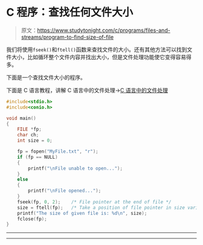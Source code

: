 # C 程序：查找任何文件大小

> 原文：<https://www.studytonight.com/c/programs/files-and-streams/program-to-find-size-of-file>

我们将使用`fseek()`和`ftell()`函数来查找文件的大小。还有其他方法可以找到文件大小，比如循环整个文件内容并找出大小，但是文件处理功能使它变得容易得多。

下面是一个查找文件大小的程序。

下面是 C 语言教程，讲解 C 语言中的文件处理→[C 语言中的文件处理](/c/file-input-output)

```cpp
#include<stdio.h>
#include<conio.h>

void main()
{
    FILE *fp;
    char ch;
    int size = 0;

    fp = fopen("MyFile.txt", "r");
    if (fp == NULL)
    {
        printf("\nFile unable to open...");
    }
    else
    {
        printf("\nFile opened...");
    }
    fseek(fp, 0, 2);    /* File pointer at the end of file */
    size = ftell(fp);   /* Take a position of file pointer in size variable */
    printf("The size of given file is: %d\n", size);
    fclose(fp);
}
```

* * *

* * *